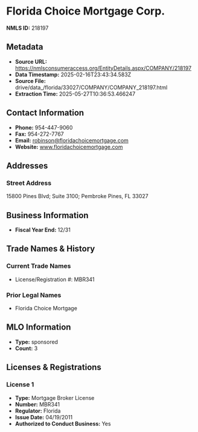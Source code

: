 # Florida Choice Mortgage Corp.

**NMLS ID:** 218197

## Metadata
- **Source URL:** https://nmlsconsumeraccess.org/EntityDetails.aspx/COMPANY/218197
- **Data Timestamp:** 2025-02-16T23:43:34.583Z
- **Source File:** drive/data_/florida/33027/COMPANY/COMPANY_218197.html
- **Extraction Time:** 2025-05-27T10:36:53.466247

## Contact Information
- **Phone:** 954-447-9060
- **Fax:** 954-272-7767
- **Email:** robinson@floridachoicemortgage.com
- **Website:** www.floridachoicemortgage.com

## Addresses
### Street Address
15800 Pines Blvd; Suite 3100; Pembroke Pines, FL 33027

## Business Information
- **Fiscal Year End:** 12/31

## Trade Names & History
### Current Trade Names
- License/Registration #: MBR341

### Prior Legal Names
- Florida Choice Mortgage

## MLO Information
- **Type:** sponsored
- **Count:** 3

## Licenses & Registrations

### License 1
- **Type:** Mortgage Broker License
- **Number:** MBR341
- **Regulator:** Florida
- **Issue Date:** 04/19/2011
- **Authorized to Conduct Business:** Yes
